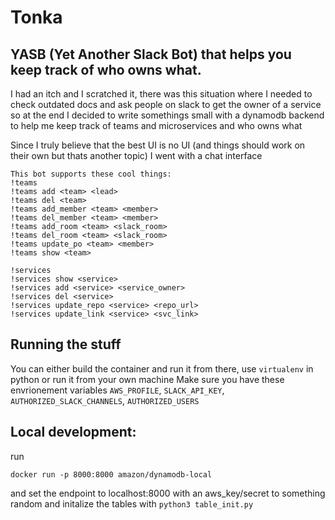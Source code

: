 # Tonka 
## YASB (Yet Another Slack Bot) that helps you keep track of who owns what.

I had an itch and I scratched it, there was this situation where I needed to check outdated docs and ask people on slack to get the owner of a service so at the end I decided to write somethings small with a dynamodb backend to help me keep track of teams and microservices and who owns what

Since I truly believe that the best UI is no UI (and things should work on their own but thats another topic) I went with a chat interface 

```
This bot supports these cool things:
!teams                                           
!teams add <team> <lead>                    
!teams del <team>                           
!teams add_member <team> <member>         
!teams del_member <team> <member>         
!teams add_room <team> <slack_room>     
!teams del_room <team> <slack_room>     
!teams update_po <team> <member>      
!teams show <team>                      

!services                               
!services show <service>                
!services add <service> <service_owner> 
!services del <service>                 
!services update_repo <service> <repo_url>  
!services update_link <service> <svc_link>  

```

## Running the stuff
You can either build the container and run it from there, use `virtualenv` in python or run it from your own machine 
Make sure you have these envrionement variables `AWS_PROFILE`, `SLACK_API_KEY`, `AUTHORIZED_SLACK_CHANNELS`, `AUTHORIZED_USERS` 

## Local development:
run 
```
docker run -p 8000:8000 amazon/dynamodb-local
```
and set the endpoint to localhost:8000 with an aws_key/secret to something random and initalize the tables with `python3 table_init.py` 
